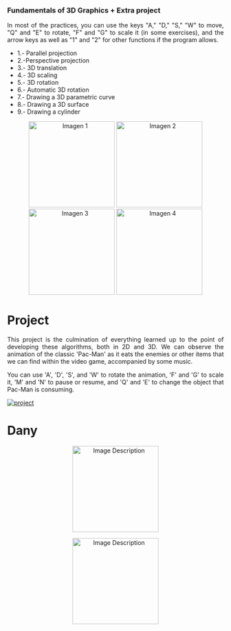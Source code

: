 ### Fundamentals of 3D Graphics + Extra project

<div style="text-align: justify;">
In most of the practices, you can use the keys "A," "D," "S," "W" to move, "Q" and "E" to rotate, "F" and "G" to scale it (in some exercises), and the arrow keys as well as "1" and "2" for other functions if the program allows.
</div>

- 1.- Parallel projection
- 2.-Perspective projection
- 3.- 3D translation
- 4.- 3D scaling
- 5.- 3D rotation
- 6.- Automatic 3D rotation
- 7.- Drawing a 3D parametric curve
- 8.- Drawing a 3D surface
- 9.- Drawing a cylinder

<p align="center">
  <img src='https://i.postimg.cc/mrFZ4wQJ/1.jpg' width="200" alt="Imagen 1">
  <img src="[imagen2.jpg](https://i.postimg.cc/bvbPWvPj/2.jpg)" width="200" alt="Imagen 2">
  <img src="[imagen3.jpg](https://i.postimg.cc/XNxbThRX/3.jpg)" width="200" alt="Imagen 3">
  <img src="[imagen4.jpg](https://i.postimg.cc/mrxfYGHp/4.jpg)" width="200" alt="Imagen 4">
</p>

# Project
<div style="text-align: justify;">
This project is the culmination of everything learned up to the point of developing these algorithms, both in 2D and 3D. We can observe the animation of the classic 'Pac-Man' as it eats the enemies or other items that we can find within the video game, accompanied by some music.

You can use 'A', 'D', 'S', and 'W' to rotate the animation, 'F' and 'G' to scale it, 'M' and 'N' to pause or resume, and 'Q' and 'E' to change the object that Pac-Man is consuming.
</div>

<a href='https://postimages.org/' target='_blank'><img src='https://i.postimg.cc/hjZq7QbT/project.jpg' border='0' alt='project'/></a>

# Dany

<p align="center">
  <img src="https://computerworldmexico.com.mx/wp-content/uploads/2021/03/Java.jpg" alt="Image Description"  width="200">
</p>

<p align="center">
  <img src="https://logo.com/image-cdn/images/kts928pd/production/23b3439d3cbbce18aa2c2e2c73217749e77836cc-436x419.png?w=1080&q=72" alt="Image Description"  width="200">
</p>

